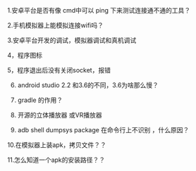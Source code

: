
1.安卓平台是否有像 cmd中可以 ping 下来测试连接通不通的工具？

2.手机模拟器上能模拟连接wifi吗？

3.安卓平台开发的调试，模拟器调试和真机调试

4，程序图标

5，程序退出后没有关闭socket，报错

6. android studio 2.2 和3.6的不同，3.6为啥那么慢？

7. gradle 的作用？

8. 开源的立体播放器 或VR播放器

9. adb shell dumpsys package 在命令行上不识别 ，什么原因？

10.在模拟器上装apk，拷贝文件？？

11.怎么知道一个apk的安装路径？？

